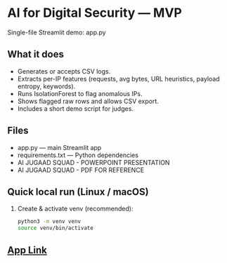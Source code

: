 # AI for Digital Security — MVP

Single-file Streamlit demo: app.py

## What it does
- Generates or accepts CSV logs.
- Extracts per-IP features (requests, avg bytes, URL heuristics, payload entropy, keywords).
- Runs IsolationForest to flag anomalous IPs.
- Shows flagged raw rows and allows CSV export.
- Includes a short demo script for judges.

## Files
- app.py  — main Streamlit app
- requirements.txt — Python dependencies
- AI JUGAAD SQUAD - POWERPOINT PRESENTATION
- AI JUGAAD SQUAD - PDF FOR REFERENCE

## Quick local run (Linux / macOS)
1. Create & activate venv (recommended):
   ```bash
   python3 -m venv venv
   source venv/bin/activate

## [App Link](https://aijugaadsquaddetection85.streamlit.app/)
